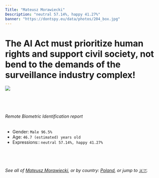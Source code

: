 ```yaml
---
Title: "Mateusz Morawiecki"
Description: "neutral 57.14%, happy 41.27%"
banner: "https://dontspy.eu/data/photos/204_box.jpg"
---
```


# The AI Act must prioritize human rights and support civil society, not bend to the demands of the surveillance industry complex!

<link rel="stylesheet" type="text/css" href="/css/blog.css" />

<div class="is-fake" hidden>

_This image is **clearly fake**_, yet we [continue to collect them because the AI Act negotiations](/blog/why-deepfake/) are heading in a direction that will only make people's lives more complicated. For a more in-depth explanation, read: [Double threat: why losing the battle against Face Biometrics would fuel the proliferation of deepfakes](/blog/the-dual-threat-how-losing-the-biometric-battle-fuels-deepfake-proliferation/).


</div>

<!-- <img src="https://dontspy.eu/data/photos/54_box.jpg" /> -->
<img src="https://dontspy.eu/data/photos/204_box.jpg" />

## <br>

###### Remote Biometric Identification report

* <span class="label">Gender:</span> `Male 96.5%`
* <span class="label">Age:</span> `46.7 (estimated) years old`
* <span class="label">Expressions::</span> `neutral 57.14%, happy 41.27%`

## <br>

###### See all of [Mateusz Morawiecki](/policymaker#Mateusz%20Morawiecki), or by country: [Poland](/country#Poland), or jump to [🇦🇹](/x/96).

## <br>
